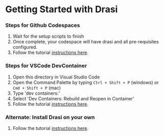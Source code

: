 # Getting Started with Drasi

### Steps for Github Codespaces
1. Wait for the setup scripts to finish
2. Once complete, your codespace will have drasi and all pre-requisites configured.
3. Follow the tutorial [instructions here](https://drasi.io/getting-started/).

### Steps for VSCode DevContainer
1. Open this directory in Visual Studio Code
2. Open the Command Palette by typing `Ctrl + Shift + P` (windows) or `Cmd + Shift + P` (mac)
3. Type 'dev containers:'
4. Select 'Dev Containers: Rebuild and Reopen in Container'
5. Follow the tutorial [instructions here](https://drasi.io/getting-started/).

### Alternate: Install Drasi on your own
1. Follow the tutorial [instructions here](https://drasi.io/getting-started/).